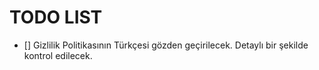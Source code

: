 # TODO LIST

- [] Gizlilik Politikasının Türkçesi gözden geçirilecek. Detaylı bir şekilde kontrol edilecek.